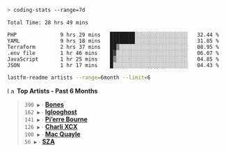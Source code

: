 ```zsh
> coding-stats --range=7d
```

<!--START_SECTION:waka-->

```text
Total Time: 28 hrs 49 mins

PHP              9 hrs 29 mins   ████████░░░░░░░░░░░░░░░░░   32.44 %
YAML             9 hrs 18 mins   ████████░░░░░░░░░░░░░░░░░   31.85 %
Terraform        2 hrs 37 mins   ██▒░░░░░░░░░░░░░░░░░░░░░░   08.95 %
.env file        1 hr 46 mins    █▓░░░░░░░░░░░░░░░░░░░░░░░   06.07 %
JavaScript       1 hr 25 mins    █▒░░░░░░░░░░░░░░░░░░░░░░░   04.85 %
JSON             1 hr 17 mins    █░░░░░░░░░░░░░░░░░░░░░░░░   04.43 %
```

<!--END_SECTION:waka-->

```zsh
lastfm-readme artists --range=6month --limit=6
```

<!--START_LASTFM_ARTISTS:{"period": "6month", "rows": 6}-->
<a href="https://last.fm" target="_blank"><img src="https://user-images.githubusercontent.com/17434202/215290617-e793598d-d7c9-428f-9975-156db1ba89cc.svg" alt="Last.fm Logo" width="18" height="13"/></a> **Top Artists - Past 6 Months**

> `390 ▶️` ∙ **[Bones](https://www.last.fm/music/Bones)**<br/>
> `162 ▶️` ∙ **[Iglooghost](https://www.last.fm/music/Iglooghost)**<br/>
> `141 ▶️` ∙ **[Pi’erre Bourne](https://www.last.fm/music/Pi%E2%80%99erre+Bourne)**<br/>
> `126 ▶️` ∙ **[Charli XCX](https://www.last.fm/music/Charli+XCX)**<br/>
> `100 ▶️` ∙ **[Mac Quayle](https://www.last.fm/music/Mac+Quayle)**<br/>
> `56 ▶️` ∙ **[SZA](https://www.last.fm/music/SZA)**<br/>
<!--END_LASTFM_ARTISTS-->
